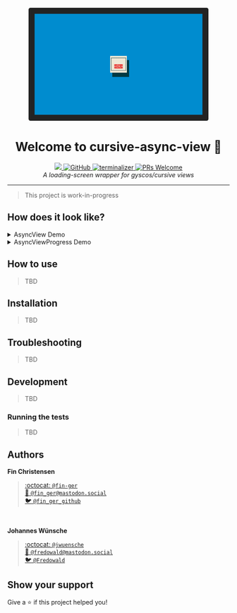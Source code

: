 <p align="center">
  <img src="./assets/async-view-loading.gif" height="256">
</p>

<h1 align="center">Welcome to cursive-async-view 👋</h1>
<p align="center">
  <a href="https://travis-ci.org/deinstapel/cursive-async-view">
    <img src="https://travis-ci.org/deinstapel/cursive-async-view.svg?branch=master">
  </a>
  <a href="https://github.com/deinstapel/cursive-async-view/blob/master/LICENSE">
    <img alt="GitHub" src="https://img.shields.io/github/license/deinstapel/cursive-async-view.svg">
  </a>
  <a href="https://github.com/faressoft/terminalizer">
    <img alt="terminalizer" src="https://img.shields.io/badge/GIF-terminalizer-blueviolet.svg">
  </a>
  <a href="http://makeapullrequest.com">
    <img alt="PRs Welcome" src="https://img.shields.io/badge/PRs-welcome-brightgreen.svg">
  </a>
  <br>
  <i>A loading-screen wrapper for gyscos/cursive views</i>
</p>

---

> This project is work-in-progress

## How does it look like?

<details>
  <summary>AsyncView Demo</summary>
  <img src="assets/async-view-loading.gif" alt="async-view-loading demo">
</details>


<details>
  <summary>AsyncViewProgress Demo</summary>
  <img src="assets/async-view-progress.gif" alt="async-view-progress demo">
</details>

## How to use

> TBD

## Installation

> TBD

## Troubleshooting

> TBD

## Development

> TBD

### Running the tests

> TBD

## Authors

**Fin Christensen**

> [:octocat: `@fin-ger`](https://github.com/fin-ger)  
> [:elephant: `@fin_ger@mastodon.social`](https://mastodon.social/web/accounts/787945)  
> [:bird: `@fin_ger_github`](https://twitter.com/fin_ger_github)  

<br>

**Johannes Wünsche**

> [:octocat: `@jwuensche`](https://github.com/jwuensche)  
> [:elephant: `@fredowald@mastodon.social`](https://mastodon.social/web/accounts/843376)  
> [:bird: `@Fredowald`](https://twitter.com/fredowald)  

## Show your support

Give a :star: if this project helped you!
